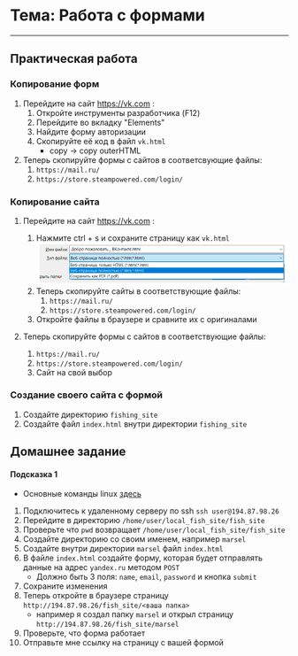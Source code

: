# Тема: Работа с формами

---

## Практическая работа

### Копирование форм

1. Перейдите на сайт https://vk.com :
    1. Откройте инструменты разработчика (F12)
    2. Перейдите во вкладку "Elements"
    3. Найдите форму авторизации
    4. Скопируйте её код в файл `vk.html`
        - copy -> copy outerHTML
2. Теперь скопируйте формы с сайтов в соответсвующие файлы:
    1. `https://mail.ru/`
    2. `https://store.steampowered.com/login/`

### Копирование сайта

1. Перейдите на сайт https://vk.com :
    1. Нажмите ctrl + s и сохраните страницу как `vk.html`
       ![img.png](img.png)
    2. Теперь скопируйте сайты в соответствующие файлы:
        1. `https://mail.ru/`
        2. `https://store.steampowered.com/login/`
    3. Откройте файлы в браузере и сравните их с оригиналами

2. Теперь скопируйте формы с сайтов в соответствующие файлы:
    1. `https://mail.ru/`
    2. `https://store.steampowered.com/login/`
    3. Сайт на свой выбор

### Создание своего сайта с формой

1. Создайте директорию `fishing_site`
2. Создайте файл `index.html` внутри директории `fishing_site`

## Домашнее задание

#### Подсказка 1

- Основные команды linux [здесь](../2_Linux_introduction/README.md)

1. Подключитесь к удаленному серверу по ssh `ssh user@194.87.98.26`
2. Перейдите в директорию `/home/user/local_fish_site/fish_site`
3. Проверьте что `pwd` возвращает `/home/user/local_fish_site/fish_site`
4. Создайте директорию со своим именем, например `marsel`
5. Создайте внутри директории `marsel` файл `index.html`
6. В файле `index.html` создайте форму, которая будет отправлять данные на адрес `yandex.ru` методом `POST`
    - Должно быть 3 поля: `name`, `email`, `password` и кнопка `submit`
7. Сохраните изменения
8. Теперь откройте в браузере страницу `http://194.87.98.26/fish_site/<ваша папка>`
    - например я создал папку `marsel` и открыл страницу `http://194.87.98.26/fish_site/marsel`
9. Проверьте, что форма работает
10. Отправьте мне ссылку на страницу с вашей формой